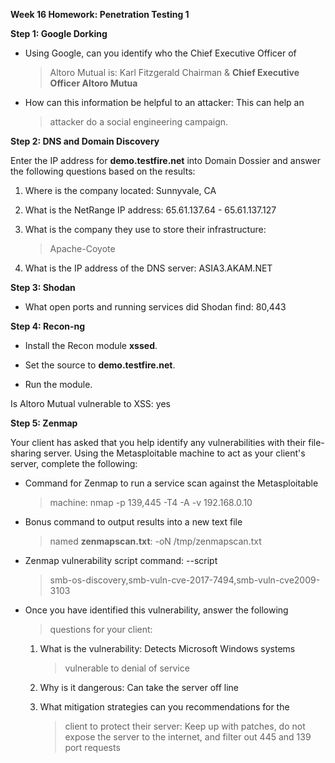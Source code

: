 **Week 16 Homework: Penetration Testing 1**

**Step 1: Google Dorking**

-   Using Google, can you identify who the Chief Executive Officer of
    > Altoro Mutual is: Karl Fitzgerald Chairman & **Chief Executive
    > Officer Altoro Mutua**

-   How can this information be helpful to an attacker: This can help an
    > attacker do a social engineering campaign.

**Step 2: DNS and Domain Discovery**

Enter the IP address for **demo.testfire.net** into Domain Dossier and
answer the following questions based on the results:

1.  Where is the company located: Sunnyvale, CA

2.  What is the NetRange IP address: 65.61.137.64 - 65.61.137.127

3.  What is the company they use to store their infrastructure:
    > Apache-Coyote

4.  What is the IP address of the DNS server: ASIA3.AKAM.NET

**Step 3: Shodan**

-   What open ports and running services did Shodan find: 80,443

**Step 4: Recon-ng**

-   Install the Recon module **xssed**.

-   Set the source to **demo.testfire.net**.

-   Run the module.

Is Altoro Mutual vulnerable to XSS: yes

**Step 5: Zenmap**

Your client has asked that you help identify any vulnerabilities with
their file-sharing server. Using the Metasploitable machine to act as
your client\'s server, complete the following:

-   Command for Zenmap to run a service scan against the Metasploitable
    > machine: nmap -p 139,445 -T4 -A -v 192.168.0.10

-   Bonus command to output results into a new text file
    > named **zenmapscan.txt**: -oN /tmp/zenmapscan.txt

-   Zenmap vulnerability script command: \--script
    > smb-os-discovery,smb-vuln-cve-2017-7494,smb-vuln-cve2009-3103

-   Once you have identified this vulnerability, answer the following
    > questions for your client:

    1.  What is the vulnerability: Detects Microsoft Windows systems
        > vulnerable to denial of service

    2.  Why is it dangerous: Can take the server off line

    3.  What mitigation strategies can you recommendations for the
        > client to protect their server: Keep up with patches, do not
        > expose the server to the internet, and filter out 445 and 139
        > port requests
